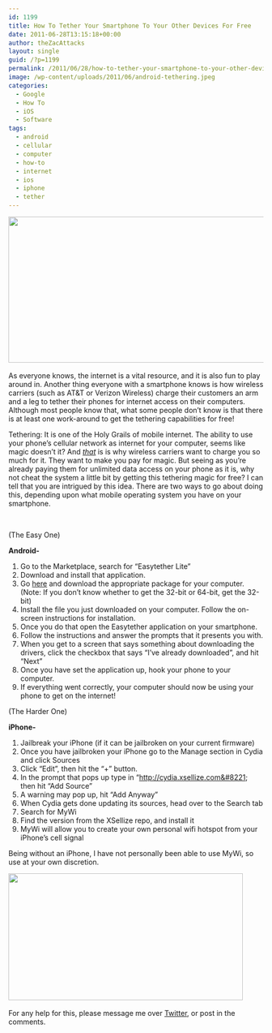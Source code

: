 ```yaml
---
id: 1199
title: How To Tether Your Smartphone To Your Other Devices For Free
date: 2011-06-28T13:15:18+00:00
author: theZacAttacks
layout: single
guid: /?p=1199
permalink: /2011/06/28/how-to-tether-your-smartphone-to-your-other-devices-for-free/
image: /wp-content/uploads/2011/06/android-tethering.jpeg
categories:
  - Google
  - How To
  - iOS
  - Software
tags:
  - android
  - cellular
  - computer
  - how-to
  - internet
  - ios
  - iphone
  - tether
---
```

[<img class="aligncenter size-full wp-image-1612" title="android-tethering" src="/wp-content/uploads/2011/06/android-tethering.jpeg" alt="" width="575" height="288" srcset="/wp-content/uploads/2011/06/android-tethering.jpeg 575w, /wp-content/uploads/2011/06/android-tethering-300x150.jpeg 300w, /wp-content/uploads/2011/06/android-tethering-180x90.jpeg 180w, /wp-content/uploads/2011/06/android-tethering-360x180.jpeg 360w" sizes="(max-width: 575px) 100vw, 575px" />](/wp-content/uploads/2011/06/android-tethering.jpeg)

As everyone knows, the internet is a vital resource, and it is also fun to play around in. Another thing everyone with a smartphone knows is how wireless carriers (such as AT&T or Verizon Wireless) charge their customers an arm and a leg to tether their phones for internet access on their computers. Although most people know that, what some people don&#8217;t know is that there is at least one work-around to get the tethering capabilities for free!

Tethering: It is one of the Holy Grails of mobile internet. The ability to use your phone&#8217;s cellular network as internet for your computer, seems like magic doesn&#8217;t it? And <span style="text-decoration: underline;"><em>that</em></span> is is why wireless carriers want to charge you so much for it. They want to make you pay for magic. But seeing as you&#8217;re already paying them for unlimited data access on your phone as it is, why not cheat the system a little bit by getting this tethering magic for free? I can tell that you are intrigued by this idea. There are two ways to go about doing this, depending upon what mobile operating system you have on your smartphone.

&nbsp;

(The Easy One)
  
**Android-**

  1. Go to the Marketplace, search for &#8220;Easytether Lite&#8221;
  2. Download and install that application.
  3. Go [here](http://easytether.blogspot.com/2010/10/easytether-drivers.html) and download the appropriate package for your computer. (Note: If you don&#8217;t know whether to get the 32-bit or 64-bit, get the 32-bit)
  4. Install the file you just downloaded on your computer. Follow the on-screen instructions for installation.
  5. Once you do that open the Easytether application on your smartphone.
  6. Follow the instructions and answer the prompts that it presents you with.
  7. When you get to a screen that says something about downloading the drivers, click the checkbox that says &#8220;I&#8217;ve already downloaded&#8221;, and hit &#8220;Next&#8221;
  8. Once you have set the application up, hook your phone to your computer.
  9. If everything went correctly, your computer should now be using your phone to get on the internet!

(The Harder One)
  
**iPhone-**

  1. Jailbreak your iPhone (if it can be jailbroken on your current firmware)
  2. Once you have jailbroken your iPhone go to the Manage section in Cydia and click Sources
  3. Click &#8220;Edit&#8221;, then hit the &#8220;+&#8221; button.
  4. In the prompt that pops up type in &#8220;http://cydia.xsellize.com&#8221; then hit &#8220;Add Source&#8221;
  5. A warning may pop up, hit &#8220;Add Anyway&#8221;
  6. When Cydia gets done updating its sources, head over to the Search tab
  7. Search for MyWi
  8. Find the version from the XSellize repo, and install it
  9. MyWi will allow you to create your own personal wifi hotspot from your iPhone&#8217;s cell signal

Being without an iPhone, I have not personally been able to use MyWi, so use at your own discretion.

[<img class="aligncenter size-full wp-image-1610" title="iphone-tether-head" src="/wp-content/uploads/2011/06/iphone-tether-head.png" alt="" width="463" height="250" srcset="/wp-content/uploads/2011/06/iphone-tether-head.png 463w, /wp-content/uploads/2011/06/iphone-tether-head-300x161.png 300w, /wp-content/uploads/2011/06/iphone-tether-head-180x97.png 180w, /wp-content/uploads/2011/06/iphone-tether-head-360x194.png 360w" sizes="(max-width: 463px) 100vw, 463px" />](/wp-content/uploads/2011/06/iphone-tether-head.png)

For any help for this, please message me over [Twitter](https://twitter.com/#!/theZacAttacks), or post in the comments.
